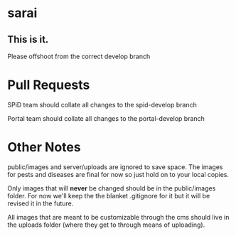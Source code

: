 # sarai
## This is it.

Please offshoot from the correct develop branch

# Pull Requests
SPiD team should collate all changes to the spid-develop branch

Portal team should collate all changes to the portal-develop branch

# Other Notes
public/images and server/uploads are ignored to save space.
The images for pests and diseases are final for now so just hold on to your local copies.

Only images that will **never** be changed should be in the public/images folder. For now we'll keep the the blanket .gitignore for it but it will be revised it in the future.

All images that are meant to be customizable through the cms should live in the uploads folder (where they get to through means of uploading).

